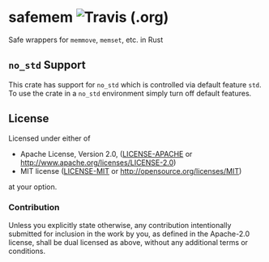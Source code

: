 # safemem ![Travis (.org)](https://img.shields.io/travis/abonander/safemem)
Safe wrappers for `memmove`, `memset`, etc. in Rust

`no_std` Support
----------------

This crate has support for `no_std` which is controlled via default feature `std`. To use the crate
in a `no_std` environment simply turn off default features.


License
-------

Licensed under either of

 * Apache License, Version 2.0, ([LICENSE-APACHE](LICENSE-APACHE) or http://www.apache.org/licenses/LICENSE-2.0)
 * MIT license ([LICENSE-MIT](LICENSE-MIT) or http://opensource.org/licenses/MIT)

at your option.

### Contribution

Unless you explicitly state otherwise, any contribution intentionally submitted
for inclusion in the work by you, as defined in the Apache-2.0 license, shall be dual licensed as above, without any
additional terms or conditions.
